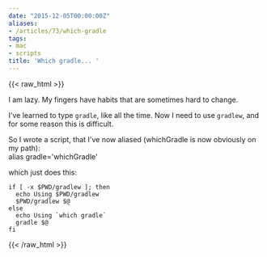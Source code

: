 ```yaml
---
date: "2015-12-05T00:00:00Z"
aliases:
- /articles/73/which-gradle
tags:
- mac
- scripts
title: 'Which gradle... '
---
```

{{< raw_html >}}
<p>I am lazy. My fingers have habits that are sometimes hard to change.</p>

<p>I've learned to type <code>gradle</code>, like all the time. Now I need to use <code>gradlew</code>, and for some reason this is difficult.</p>

<p>So I wrote a script, that I've now aliased (whichGradle is now obviously on my path):<br />
alias gradle='whichGradle'</p>

<p>which just does this: </p>

<pre class="bigblock"><code>if [ -x $PWD/gradlew ]; then
  echo Using $PWD/gradlew
  $PWD/gradlew $@
else
  echo Using `which gradle`
  gradle $@
fi
</code></pre>
{{< /raw_html >}}
